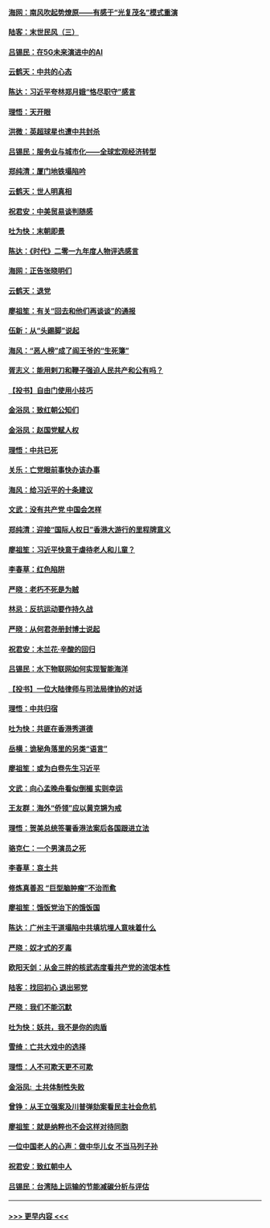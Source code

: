 #### [海网：南风吹起势燎原——有感于“光复茂名”模式重演](../pages/nsc993/n11732308.md?t=12191911) 
#### [陆客：末世民风（三）](../pages/nsc993/n11732211.md?t=12191911) 
#### [吕锡民：在5G未来演进中的AI](../pages/nsc993/n11730010.md?t=12191911) 
#### [云鹤天：中共的心态](../pages/nsc993/n11729906.md?t=12191911) 
#### [陈达：习近平夸林郑月娥“恪尽职守”感言](../pages/nsc993/n11729881.md?t=12191911) 
#### [理悟：天开眼](../pages/nsc993/n11729699.md?t=12191911) 
#### [洪微：英超球星也遭中共封杀](../pages/nsc993/n11727243.md?t=12191911) 
#### [吕锡民：服务业与城市化——全球宏观经济转型](../pages/nsc993/n11725845.md?t=12191911) 
#### [郑纯清：厦门地铁塌陷吟](../pages/nsc993/n11725813.md?t=12191911) 
#### [云鹤天：世人明真相](../pages/nsc993/n11725621.md?t=12191911) 
#### [祝君安：中美贸易谈判随感](../pages/nsc993/n11725609.md?t=12191911) 
#### [吐为快：末朝即景](../pages/nsc993/n11723365.md?t=12191911) 
#### [陈达：《时代》二零一九年度人物评选感言](../pages/nsc993/n11723337.md?t=12191911) 
#### [海网：正告张晓明们](../pages/nsc993/n11723228.md?t=12191911) 
#### [云鹤天：退党](../pages/nsc993/n11723056.md?t=12191911) 
#### [廖祖笙：有关“回去和他们再谈谈”的通报](../pages/nsc993/n11722442.md?t=12191911) 
#### [伍新：从“头踢脚”说起](../pages/nsc993/n11722429.md?t=12191911) 
#### [海风：“恶人榜”成了阎王爷的“生死簿”](../pages/nsc993/n11722272.md?t=12191911) 
#### [胥志义：能用剌刀和鞭子强迫人民共产和公有吗？](../pages/nsc993/n11720569.md?t=12191911) 
#### [【投书】自由门使用小技巧](../pages/nsc993/n11720180.md?t=12191911) 
#### [金浴凤：致红朝公知们](../pages/nsc993/n11720563.md?t=12191911) 
#### [金浴凤：赵国党赋人权](../pages/nsc993/n11720533.md?t=12191911) 
#### [理悟：中共已死](../pages/nsc993/n11720233.md?t=12191911) 
#### [关乐：亡党眼前事快办该办事](../pages/nsc993/n11719160.md?t=12191911) 
#### [海风：给习近平的十条建议](../pages/nsc993/n11717616.md?t=12191911) 
#### [文武：没有共产党 中国会怎样](../pages/nsc993/n11717584.md?t=12191911) 
#### [郑纯清：迎接“国际人权日”香港大游行的里程牌意义](../pages/nsc993/n11717417.md?t=12191911) 
#### [廖祖笙：习近平快意于虐待老人和儿童？](../pages/nsc993/n11715313.md?t=12191911) 
#### [李春草：红色陷阱](../pages/nsc993/n11715029.md?t=12191911) 
#### [严晓：老朽不死是为贼](../pages/nsc993/n11712910.md?t=12191911) 
#### [林忌：反抗运动要作持久战](../pages/nsc993/n11712623.md?t=12191911) 
#### [严晓：从何君尧册封博士说起](../pages/nsc993/n11712465.md?t=12191911) 
#### [祝君安：木兰花·辛酸的回归](../pages/nsc993/n11712381.md?t=12191911) 
#### [吕锡民：水下物联网如何实现智能海洋](../pages/nsc993/n11711158.md?t=12191911) 
#### [【投书】一位大陆律师与司法局律协的对话](../pages/nsc993/n11709675.md?t=12191911) 
#### [理悟：中共归宿](../pages/nsc993/n11710059.md?t=12191911) 
#### [吐为快：共匪在香港秀道德](../pages/nsc993/n11709979.md?t=12191911) 
#### [岳横：诡秘角落里的另类“语言”](../pages/nsc993/n11709792.md?t=12191911) 
#### [廖祖笙：或为白卷先生习近平](../pages/nsc993/n11708330.md?t=12191911) 
#### [文武：向心孟晚舟看似倒楣 实则幸运](../pages/nsc993/n11708236.md?t=12191911) 
#### [王友群：海外“侨领”应以黄克锵为戒](../pages/nsc993/n11706176.md?t=12191911) 
#### [理悟：贺美总统签署香港法案后各国跟进立法](../pages/nsc993/n11706853.md?t=12191911) 
#### [骆克仁：一个男演员之死](../pages/nsc993/n11706677.md?t=12191911) 
#### [李春草：哀土共](../pages/nsc993/n11706255.md?t=12191911) 
#### [修炼真善忍 “巨型脑肿瘤”不治而愈](../pages/nsc993/n11705340.md?t=12191911) 
#### [廖祖笙：饿饭党治下的饿饭国](../pages/nsc993/n11705085.md?t=12191911) 
#### [陈达：广州主干道塌陷中共填坑埋人意味着什么](../pages/nsc993/n11705046.md?t=12191911) 
#### [严晓：奴才式的歹毒](../pages/nsc993/n11704826.md?t=12191911) 
#### [欧阳天剑：从金三胖的核武态度看共产党的流氓本性](../pages/nsc993/n11702238.md?t=12191911) 
#### [陆客：找回初心 退出邪党](../pages/nsc993/n11702213.md?t=12191911) 
#### [严晓：我们不能沉默](../pages/nsc993/n11702110.md?t=12191911) 
#### [吐为快：妖共，我不是你的肉盾](../pages/nsc993/n11701366.md?t=12191911) 
#### [雪绮：亡共大戏中的选择](../pages/nsc993/n11699922.md?t=12191911) 
#### [理悟：人不可欺天更不可欺](../pages/nsc993/n11699657.md?t=12191911) 
#### [金浴凤:  土共体制性失败](../pages/nsc993/n11699361.md?t=12191911) 
#### [曾铮：从王立强案及川普弹劾案看民主社会危机](../pages/nsc993/n11699318.md?t=12191911) 
#### [廖祖笙：就是纳粹也不会这样对待同胞](../pages/nsc993/n11697658.md?t=12191911) 
#### [一位中国老人的心声：做中华儿女 不当马列子孙](../pages/nsc993/n11697525.md?t=12191911) 
#### [祝君安：致红朝中人](../pages/nsc993/n11697518.md?t=12191911) 
#### [吕锡民：台湾陆上运输的节能减碳分析与评估](../pages/nsc993/n11694983.md?t=12191911) 

----
#### [ >>> 更早内容 <<< ](../indexes/nsc993-earlier.md)
